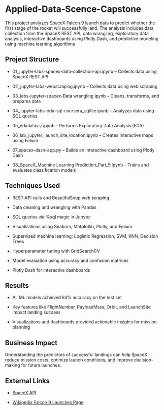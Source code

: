 # Applied-Data-Scence-Capstone
This project analyzes SpaceX Falcon 9 launch data to predict whether the first stage of the rocket will successfully land. The analysis includes data collection from the SpaceX REST API, data wrangling, exploratory data analysis, interactive dashboards using Plotly Dash, and predictive modeling using machine learning algorithms

## Project Structure
- 01_jupyter-labs-spacex-data-collection-api.ipynb – Collects data using SpaceX REST API

- 02_jupyter-labs-webscraping.ipynb – Collects data using web scraping

- 03_labs-jupyter-spacex-Data wrangling.ipynb – Cleans, transforms, and prepares data

- 04_jupyter-labs-eda-sql-coursera_sqllite.ipynb – Analyzes data using SQL queries

- 05_edadataviz.ipynb – Performs Exploratory Data Analysis (EDA)

- 06_lab_jupyter_launch_site_location.ipynb – Creates interactive maps using Folium

- 07_spacex-dash-app.py – Builds an interactive dashboard using Plotly Dash

- 08_SpaceX_Machine Learning Prediction_Part_5.ipynb – Trains and evaluates classification models

## Techniques Used
- REST API calls and BeautifulSoup web scraping

- Data cleaning and wrangling with Pandas

- SQL queries via %sql magic in Jupyter

- Visualizations using Seaborn, Matplotlib, Plotly, and Folium

- Supervised machine learning: Logistic Regression, SVM, KNN, Decision Trees

- Hyperparameter tuning with GridSearchCV

- Model evaluation using accuracy and confusion matrices

- Plotly Dash for interactive dashboards

## Results
- All ML models achieved 83% accuracy on the test set

- Key features like FlightNumber, PayloadMass, Orbit, and LaunchSite impact landing success

- Visualizations and dashboards provided actionable insights for mission planning

## Business Impact
Understanding the predictors of successful landings can help SpaceX reduce mission costs, optimize launch conditions, and improve decision-making for future launches.

## External Links
- [SpaceX API](https://api.spacexdata.com/v4/launches/past)

- [Wikipedia Falcon 9 Launches Page](https://en.wikipedia.org/wiki/List_of_Falcon_9_and_Falcon_Heavy_launches)
